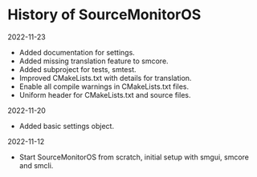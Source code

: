 # History of SourceMonitorOS

2022-11-23

* Added documentation for settings.
* Added missing translation feature to smcore.
* Added subproject for tests, smtest.
* Improved CMakeLists.txt with details for translation.
* Enable all compile warnings in CMakeLists.txt files.
* Uniform header for CMakeLists.txt and source files.

2022-11-20

* Added basic settings object.

2022-11-12

* Start SourceMonitorOS from scratch, initial setup with smgui, smcore and smcli.
